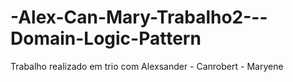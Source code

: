 # -Alex-Can-Mary-Trabalho2---Domain-Logic-Pattern
Trabalho realizado em trio com Alexsander - Canrobert - Maryene
